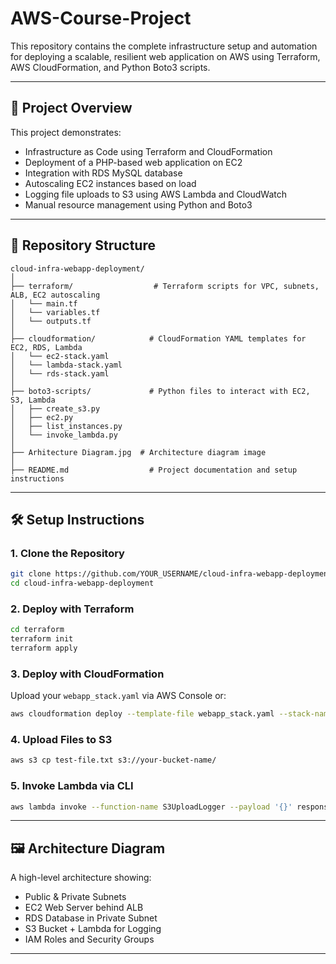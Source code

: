 # AWS-Course-Project

This repository contains the complete infrastructure setup and automation for deploying a scalable, resilient web application on AWS using Terraform, AWS CloudFormation, and Python Boto3 scripts.

---

## 📌 Project Overview

This project demonstrates:
- Infrastructure as Code using Terraform and CloudFormation
- Deployment of a PHP-based web application on EC2
- Integration with RDS MySQL database
- Autoscaling EC2 instances based on load
- Logging file uploads to S3 using AWS Lambda and CloudWatch
- Manual resource management using Python and Boto3

---

## 📁 Repository Structure

```
cloud-infra-webapp-deployment/
│
├── terraform/                  # Terraform scripts for VPC, subnets, ALB, EC2 autoscaling
│   └── main.tf
│   └── variables.tf
│   └── outputs.tf
│
├── cloudformation/            # CloudFormation YAML templates for EC2, RDS, Lambda
│   └── ec2-stack.yaml
│   └── lambda-stack.yaml
│   └── rds-stack.yaml
│
├── boto3-scripts/             # Python files to interact with EC2, S3, Lambda
│   ├── create_s3.py
│   ├── ec2.py
│   ├── list_instances.py
│   └── invoke_lambda.py
│
├── Arhitecture Diagram.jpg  # Architecture diagram image
│   
├── README.md                  # Project documentation and setup instructions
```

---

## 🛠️ Setup Instructions

### 1. Clone the Repository
```bash
git clone https://github.com/YOUR_USERNAME/cloud-infra-webapp-deployment.git
cd cloud-infra-webapp-deployment
```

### 2. Deploy with Terraform
```bash
cd terraform
terraform init
terraform apply
```

### 3. Deploy with CloudFormation
Upload your `webapp_stack.yaml` via AWS Console or:
```bash
aws cloudformation deploy --template-file webapp_stack.yaml --stack-name my-webapp-stack
```

### 4. Upload Files to S3
```bash
aws s3 cp test-file.txt s3://your-bucket-name/
```

### 5. Invoke Lambda via CLI
```bash
aws lambda invoke --function-name S3UploadLogger --payload '{}' response.json
```

---

## 🖼️ Architecture Diagram

A high-level architecture showing:
- Public & Private Subnets
- EC2 Web Server behind ALB
- RDS Database in Private Subnet
- S3 Bucket + Lambda for Logging
- IAM Roles and Security Groups

---


